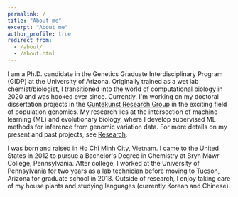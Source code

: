 ```yaml
---
permalink: /
title: "About me"
excerpt: "About me"
author_profile: true
redirect_from: 
  - /about/
  - /about.html
---
```


I am a Ph.D. candidate in the Genetics Graduate Interdisciplinary Program (GIDP) at the University of Arizona. Originally trained as a wet lab chemist/biologist, I transitioned into the world of computational biology in 2020 and was hooked ever since. Currently, I'm working on my doctoral dissertation projects in the [Guntekunst Research Group](https://www.gutengroup.mcb.arizona.edu/) in the exciting field of population genomics. My research lies at the intersection of machine learning (ML) and evolutionary biology, where I develop supervised ML methods for inference from genomic variation data. For more details on my present and past projects, see [Research]().

I was born and raised in Ho Chi Minh City, Vietnam. I came to the United States in 2012 to pursue a Bachelor's Degree in Chemistry at Bryn Mawr College, Pennsylvania. After college, I worked at the University of Pennsylvania for two years as a lab technician before moving to Tucson, Arizona for graduate school in 2018. Outside of research, I enjoy taking care of my house plants and studying languages (currently Korean and Chinese).
